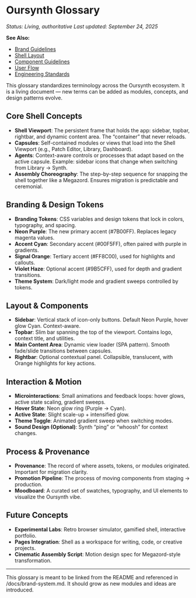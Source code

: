 
# Oursynth Glossary

_Status: Living, authoritative_
_Last updated: September 24, 2025_

**See Also:**

- [Brand Guidelines](./brand/BRAND_GUIDELINES.md)
- [Shell Layout](./architecture/SHELL_LAYOUT.md)
- [Component Guidelines](./components/COMPONENT_GUIDELINES.md)
- [User Flow](./workflows/user-flow.md)
- [Engineering Standards](./STANDARDS.md)

This glossary standardizes terminology across the Oursynth ecosystem. It is a living document — new terms can be added as modules, concepts, and design patterns evolve.

## Core Shell Concepts

- **Shell Viewport**: The persistent frame that holds the app: sidebar, topbar, rightbar, and dynamic content area. The “container” that never reloads.
- **Capsules**: Self-contained modules or views that load into the Shell Viewport (e.g., Patch Editor, Library, Dashboard).
- **Agents**: Context-aware controls or processes that adapt based on the active capsule. Example: sidebar icons that change when switching from Library → Synth.
- **Assembly Choreography**: The step-by-step sequence for snapping the shell together like a Megazord. Ensures migration is predictable and ceremonial.

## Branding & Design Tokens

- **Branding Tokens**: CSS variables and design tokens that lock in colors, typography, and spacing.
- **Neon Purple**: The new primary accent (#7B00FF). Replaces legacy magenta values.
- **Accent Cyan**: Secondary accent (#00F5FF), often paired with purple in gradients.
- **Signal Orange**: Tertiary accent (#FF8C00), used for highlights and callouts.
- **Violet Haze**: Optional accent (#9B5CFF), used for depth and gradient transitions.
- **Theme System**: Dark/light mode and gradient sweeps controlled by tokens.

## Layout & Components

- **Sidebar**: Vertical stack of icon-only buttons. Default Neon Purple, hover glow Cyan. Context-aware.
- **Topbar**: Slim bar spanning the top of the viewport. Contains logo, context title, and utilities.
- **Main Content Area**: Dynamic view loader (SPA pattern). Smooth fade/slide transitions between capsules.
- **Rightbar**: Optional contextual panel. Collapsible, translucent, with Orange highlights for key actions.

## Interaction & Motion

- **Microinteractions**: Small animations and feedback loops: hover glows, active state scaling, gradient sweeps.
- **Hover State**: Neon glow ring (Purple → Cyan).
- **Active State**: Slight scale-up + intensified glow.
- **Theme Toggle**: Animated gradient sweep when switching modes.
- **Sound Design (Optional)**: Synth “ping” or “whoosh” for context changes.

## Process & Provenance

- **Provenance**: The record of where assets, tokens, or modules originated. Important for migration clarity.
- **Promotion Pipeline**: The process of moving components from staging → production.
- **Moodboard**: A curated set of swatches, typography, and UI elements to visualize the Oursynth vibe.

## Future Concepts

- **Experimental Labs**: Retro browser simulator, gamified shell, interactive portfolio.
- **Pages Integration**: Shell as a workspace for writing, code, or creative projects.
- **Cinematic Assembly Script**: Motion design spec for Megazord-style transformation.

---
This glossary is meant to be linked from the README and referenced in /docs/brand-system.md. It should grow as new modules and ideas are introduced.
